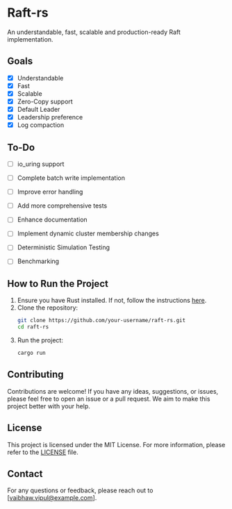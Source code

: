 # Raft-rs
An understandable, fast, scalable and production-ready Raft implementation. 

## Goals
- [x] Understandable
- [x] Fast
- [x] Scalable
- [x] Zero-Copy support
- [x] Default Leader 
- [x] Leadership preference
- [x] Log compaction

## To-Do
- [ ] io_uring support
- [ ] Complete batch write implementation
- [ ] Improve error handling
- [ ] Add more comprehensive tests
- [ ] Enhance documentation
- [ ] Implement dynamic cluster membership changes
- [ ] Deterministic Simulation Testing
- [ ] Benchmarking 


## How to Run the Project
1. Ensure you have Rust installed. If not, follow the instructions [here](https://www.rust-lang.org/tools/install).
2. Clone the repository:
   ```sh
   git clone https://github.com/your-username/raft-rs.git
   cd raft-rs
   ```
3. Run the project:
   ```sh
   cargo run
   ```

## Contributing
Contributions are welcome! If you have any ideas, suggestions, or issues, please feel free to open an issue or a pull request. We aim to make this project better with your help.

## License
This project is licensed under the MIT License. For more information, please refer to the [LICENSE](LICENSE) file.

## Contact
For any questions or feedback, please reach out to [vaibhaw.vipul@example.com].

